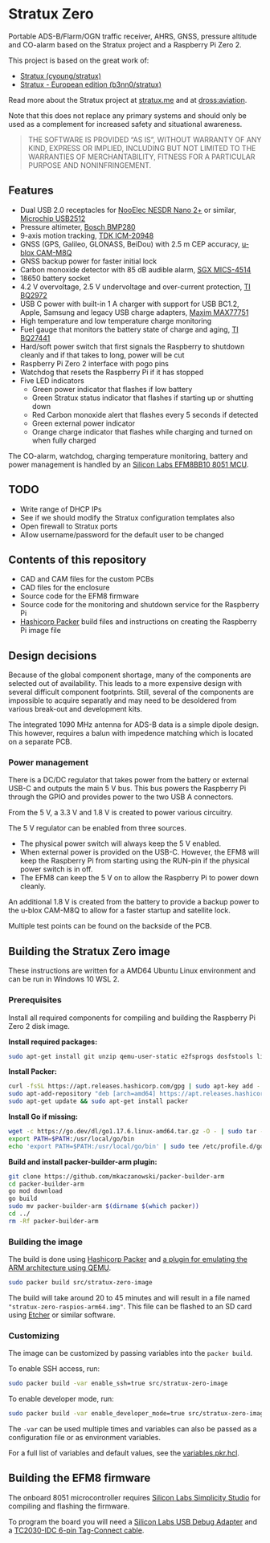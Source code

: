 # Stratux Zero

Portable ADS-B/Flarm/OGN traffic receiver, AHRS, GNSS, pressure altitude and CO-alarm based on the Stratux project and a Raspberry Pi Zero 2.

This project is based on the great work of:
- [Stratux (cyoung/stratux)](https://github.com/cyoung/stratux)
- [Stratux - European edition (b3nn0/stratux)](https://github.com/b3nn0/stratux)

Read more about the Stratux project at [stratux.me](http://stratux.me/) and at [dross:aviation](https://dross.net/aviation/).

Note that this does not replace any primary systems and should only be used as a complement for increased safety and situational awareness.

> THE SOFTWARE IS PROVIDED “AS IS”, WITHOUT WARRANTY OF ANY KIND, EXPRESS OR IMPLIED, INCLUDING BUT NOT LIMITED TO THE WARRANTIES OF MERCHANTABILITY, FITNESS FOR A PARTICULAR PURPOSE AND NONINFRINGEMENT.

## Features

- Dual USB 2.0 receptacles for [NooElec NESDR Nano 2+](https://www.nooelec.com/store/nesdr-nano2.html) or similar, [Microchip USB2512](https://www.microchip.com/en-us/product/USB2512)
- Pressure altimeter, [Bosch BMP280](https://www.bosch-sensortec.com/products/environmental-sensors/pressure-sensors/bmp280/)
- 9-axis motion tracking, [TDK ICM-20948](https://invensense.tdk.com/products/motion-tracking/9-axis/icm-20948/)
- GNSS (GPS, Galileo, GLONASS, BeiDou) with 2.5 m CEP accuracy, [u-blox CAM-M8Q](https://www.u-blox.com/en/product/cam-m8-series)
- GNSS backup power for faster initial lock
- Carbon monoxide detector with 85 dB audible alarm, [SGX MICS-4514](https://sgx.cdistore.com/products/detail/mics4514-sgx-sensortech/333417/)
- 18650 battery socket
- 4.2 V overvoltage, 2.5 V undervoltage and over-current protection, [TI BQ2972](https://www.ti.com/product/BQ2972)
- USB C power with built-in 1 A charger with support for USB BC1.2, Apple, Samsung and legacy USB charge adapters, [Maxim MAX77751](https://www.maximintegrated.com/en/products/power/battery-management/MAX77751.html)
- High temperature and low temperature charge monitoring
- Fuel gauge that monitors the battery state of charge and aging, [TI BQ27441](https://www.ti.com/product/BQ27441-G1)
- Hard/soft power switch that first signals the Raspberry to shutdown cleanly and if that takes to long, power will be cut
- Raspberry Pi Zero 2 interface with pogo pins
- Watchdog that resets the Raspberry Pi if it has stopped
- Five LED indicators
    - Green power indicator that flashes if low battery
    - Green Stratux status indicator that flashes if starting up or shutting down
    - Red Carbon monoxide alert that flashes every 5 seconds if detected
    - Green external power indicator
    - Orange charge indicator that flashes while charging and turned on when fully charged

The CO-alarm, watchdog, charging temperature monitoring, battery and power management is handled by an [Silicon Labs EFM8BB10 8051 MCU](https://www.silabs.com/mcu/8-bit-microcontrollers/efm8-busy-bee/device.efm8bb10f4g-qfn20).

## TODO

- Write range of DHCP IPs
- See if we should modify the Stratux configuration templates also
- Open firewall to Stratux ports
- Allow username/password for the default user to be changed

## Contents of this repository

- CAD and CAM files for the custom PCBs
- CAD files for the enclosure
- Source code for the EFM8 firmware
- Source code for the monitoring and shutdown service for the Raspberry Pi
- [Hashicorp Packer](https://www.packer.io/) build files and instructions on creating the Raspberry Pi image file

## Design decisions

Because of the global component shortage, many of the components are selected out of availability. This leads to a more expensive design with several difficult component footprints.
Still, several of the components are impossible to acquire separatly and may need to be desoldered from various break-out and development kits.

The integrated 1090 MHz antenna for ADS-B data is a simple dipole design. This however, requires a balun with impedence matching which is located on a separate PCB.

### Power management

There is a DC/DC regulator that takes power from the battery or external USB-C and outputs the main 5 V bus. This bus powers the Raspberry Pi through the GPIO and provides power to the two USB A connectors.

From the 5 V, a 3.3 V and 1.8 V is created to power various circuitry.

The 5 V regulator can be enabled from three sources.

- The physical power switch will always keep the 5 V enabled.
- When external power is provided on the USB-C. However, the EFM8 will keep the Raspberry Pi from starting using the RUN-pin if the physical power switch is in off.
- The EFM8 can keep the 5 V on to allow the Raspberry Pi to power down cleanly.

An additional 1.8 V is created from the battery to provide a backup power to the u-blox CAM-M8Q to allow for a faster startup and satellite lock.

Multiple test points can be found on the backside of the PCB.

## Building the Stratux Zero image

These instructions are written for a AMD64 Ubuntu Linux environment and can be run in Windows 10 WSL 2.

### Prerequisites

Install all required components for compiling and building the Raspberry Pi Zero 2 disk image.

**Install required packages:**

```bash
sudo apt-get install git unzip qemu-user-static e2fsprogs dosfstools libarchive-tools
```

**Install Packer:**

```bash
curl -fsSL https://apt.releases.hashicorp.com/gpg | sudo apt-key add -
sudo apt-add-repository "deb [arch=amd64] https://apt.releases.hashicorp.com $(lsb_release -cs) main"
sudo apt-get update && sudo apt-get install packer
```

**Install Go if missing:**

```bash
wget -c https://go.dev/dl/go1.17.6.linux-amd64.tar.gz -O - | sudo tar -xz -C /usr/local
export PATH=$PATH:/usr/local/go/bin
echo 'export PATH=$PATH:/usr/local/go/bin' | sudo tee /etc/profile.d/go_path.sh
```

**Build and install packer-builder-arm plugin:**

```bash
git clone https://github.com/mkaczanowski/packer-builder-arm
cd packer-builder-arm
go mod download
go build
sudo mv packer-builder-arm $(dirname $(which packer))
cd ../
rm -Rf packer-builder-arm
```

### Building the image

The build is done using [Hashicorp Packer](https://www.packer.io/) and [a plugin for emulating the ARM architecture using QEMU](https://github.com/mkaczanowski/packer-builder-arm).

```bash
sudo packer build src/stratux-zero-image
```

The build will take around 20 to 45 minutes and will result in a file named `"stratux-zero-raspios-arm64.img"`.
This file can be flashed to an SD card using [Etcher](https://www.balena.io/etcher/) or similar software.

### Customizing

The image can be customized by passing variables into the `packer build`.

To enable SSH access, run:

```bash
sudo packer build -var enable_ssh=true src/stratux-zero-image
```

To enable developer mode, run:

```bash
sudo packer build -var enable_developer_mode=true src/stratux-zero-image
```

The `-var` can be used multiple times and variables can also be passed as a configuration file or as environment variables.

For a full list of variables and default values, see the [variables.pkr.hcl](src/stratux-zero-image/variables.pkr.hcl).

## Building the EFM8 firmware

The onboard 8051 microcontroller requires [Silicon Labs Simplicity Studio](https://www.silabs.com/developers/simplicity-studio) for compiling and flashing the firmware.

To program the board you will need a [Silicon Labs USB Debug Adapter](https://www.silabs.com/development-tools/mcu/8-bit/8-bit-usb-debug-adapter) and a [TC2030-IDC 6-pin Tag-Connect cable](https://www.tag-connect.com/product/tc2030-idc-6-pin-tag-connect-plug-of-nails-spring-pin-cable-with-legs).
